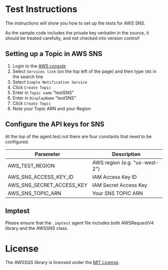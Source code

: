 # Test Instructions

The instructions will show you how to set up the tests for AWS SNS.

As the sample code includes the private key verbatim in the source, it should be treated carefully, and not checked into version control!


## Setting up a Topic in AWS SNS

1. Login to the [AWS console](https://aws.amazon.com/console/)
1. Select `Services link` (on the top left of the page) and then type `SNS` in the search line
1. Select `Simple Notification Service`
1. Click `Create Topic`
1. Enter in `Topic name` "testSNS"
1. Enter in `DisplayName` "testSNS"
1. Click `Create Topic`
1. Note your Topic ARN and your Region


## Configure the API keys for SNS

At the top of the agent.test.nut there are four constants that need to be configured.

Parameter                   | Description
--------------------------- | -----------
AWS_TEST_REGION             | AWS region (e.g. "us-west-2")
AWS_SNS_ACCESS_KEY_ID       | IAM Access Key ID
AWS_SNS_SECRET_ACCESS_KEY   | IAM Secret Access Key
AWS_SNS_TOPIC_ARN           | Your SNS TOPIC ARN

## Imptest
 Please ensure that the `.imptest` agent file includes both AWSRequestV4 library and the AWSSNS class.

# License

The AWSSQS library is licensed under the [MIT License](../LICENSE).
